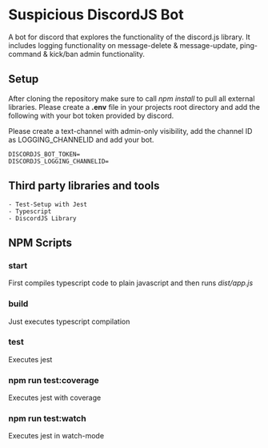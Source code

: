# Suspicious DiscordJS Bot

A bot for discord that explores the functionality of the discord.js library.
It includes logging functionality on message-delete & message-update, ping-command & kick/ban admin functionality.

## Setup

After cloning the repository make sure to call *npm install* to pull all external libraries.
Please create a **.env** file in your projects root directory and add the following with your bot token provided by discord.

Please create a text-channel with admin-only visibility, add the channel ID as LOGGING_CHANNELID and add your bot.

```shell
DISCORDJS_BOT_TOKEN=
DISCORDJS_LOGGING_CHANNELID=
```

## Third party libraries and tools
    - Test-Setup with Jest
    - Typescript
    - DiscordJS Library

## NPM Scripts

### start

First compiles typescript code to plain javascript and then runs *dist/app.js*

### build

Just executes typescript compilation

### test

Executes jest

### npm run test:coverage

Executes jest with coverage

### npm run test:watch

Executes jest in watch-mode



